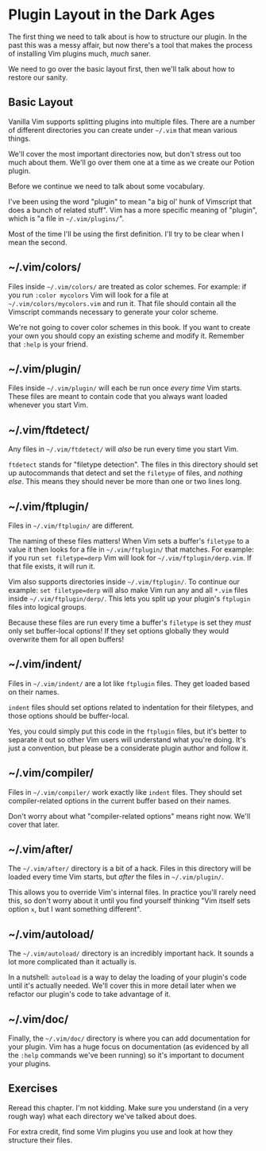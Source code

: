 Plugin Layout in the Dark Ages
==============================

The first thing we need to talk about is how to structure our plugin.
In the past this was a messy affair, but now there's a tool that makes
the process of installing Vim plugins much, *much* saner.

We need to go over the basic layout first, then we'll talk about how to
restore our sanity.

Basic Layout
------------

Vanilla Vim supports splitting plugins into multiple files.  There are a
number of different directories you can create under `~/.vim` that mean
various things.

We'll cover the most important directories now, but don't stress out too
much about them.  We'll go over them one at a time as we create our
Potion plugin.

Before we continue we need to talk about some vocabulary.

I've been using the word "plugin" to mean "a big ol' hunk of Vimscript
that does a bunch of related stuff".  Vim has a more specific meaning of
"plugin", which is "a file in `~/.vim/plugins/`".

Most of the time I'll be using the first definition.  I'll try to be
clear when I mean the second.

~/.vim/colors/
--------------

Files inside `~/.vim/colors/` are treated as color schemes.  For
example: if you run `:color mycolors` Vim will look for a file at
`~/.vim/colors/mycolors.vim` and run it.  That file should contain all
the Vimscript commands necessary to generate your color scheme.

We're not going to cover color schemes in this book.  If you want to
create your own you should copy an existing scheme and modify it.
Remember that `:help` is your friend.

~/.vim/plugin/
--------------

Files inside `~/.vim/plugin/` will each be run once *every time* Vim
starts.  These files are meant to contain code that you always want
loaded whenever you start Vim.

~/.vim/ftdetect/
----------------

Any files in `~/.vim/ftdetect/` will *also* be run every time you start
Vim.

`ftdetect` stands for "filetype detection".  The files in this directory
should set up autocommands that detect and set the `filetype` of files,
and *nothing else*.  This means they should never be more than one or
two lines long.

~/.vim/ftplugin/
----------------

Files in `~/.vim/ftplugin/` are different.

The naming of these files matters!  When Vim sets a buffer's `filetype`
to a value it then looks for a file in `~/.vim/ftplugin/` that matches.
For example: if you run `set filetype=derp` Vim will look for
`~/.vim/ftplugin/derp.vim`.  If that file exists, it will run it.

Vim also supports directories inside `~/.vim/ftplugin/`.  To continue
our example: `set filetype=derp` will also make Vim run any and all
`*.vim` files inside `~/.vim/ftplugin/derp/`.  This lets you split up
your plugin's `ftplugin` files into logical groups.

Because these files are run every time a buffer's `filetype` is set they
*must* only set buffer-local options!  If they set options globally they
would overwrite them for all open buffers!

~/.vim/indent/
--------------

Files in `~/.vim/indent/` are a lot like `ftplugin` files.  They get
loaded based on their names.

`indent` files should set options related to indentation for their
filetypes, and those options should be buffer-local.

Yes, you could simply put this code in the `ftplugin` files, but it's
better to separate it out so other Vim users will understand what you're
doing.  It's just a convention, but please be a considerate plugin
author and follow it.

~/.vim/compiler/
----------------

Files in `~/.vim/compiler/` work exactly like `indent` files.  They
should set compiler-related options in the current buffer based on their
names.

Don't worry about what "compiler-related options" means right now.
We'll cover that later.

~/.vim/after/
-------------

The `~/.vim/after/` directory is a bit of a hack.  Files in this
directory will be loaded every time Vim starts, but *after* the files in
`~/.vim/plugin/`.

This allows you to override Vim's internal files.  In practice you'll
rarely need this, so don't worry about it until you find yourself
thinking "Vim itself sets option `x`, but I want something different".

~/.vim/autoload/
----------------

The `~/.vim/autoload/` directory is an incredibly important hack.  It
sounds a lot more complicated than it actually is.

In a nutshell: `autoload` is a way to delay the loading of your plugin's
code until it's actually needed.  We'll cover this in more detail later
when we refactor our plugin's code to take advantage of it.

~/.vim/doc/
-----------

Finally, the `~/.vim/doc/` directory is where you can add documentation
for your plugin.  Vim has a huge focus on documentation (as evidenced by
all the `:help` commands we've been running) so it's important to
document your plugins.

Exercises
---------

Reread this chapter.  I'm not kidding.  Make sure you understand (in a
very rough way) what each directory we've talked about does.

For extra credit, find some Vim plugins you use and look at how they
structure their files.
